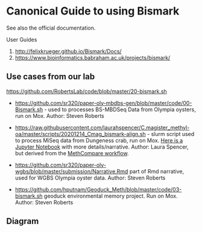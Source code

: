 # Canonical Guide to using Bismark

See also the official documentation.

User Guides

1) http://felixkrueger.github.io/Bismark/Docs/
2) https://www.bioinformatics.babraham.ac.uk/projects/bismark/


## Use cases from our lab

https://github.com/RobertsLab/code/blob/master/20-bismark.sh

- https://github.com/sr320/paper-oly-mbdbs-gen/blob/master/code/00-Bismark.sh -  used to processes BS-MBDSeq Data from Olympia oysters, run on Mox. Author: Steven Roberts

- https://raw.githubusercontent.com/laurahspencer/C.magister_methyl-oa/master/scripts/20201214_Cmag_bismark-align.sh - slurm script used to process MiSeq data from Dungeness crab, run on Mox. [Here is a Jupyter Notebook](https://github.com/laurahspencer/C.magister_methyl-oa/blob/master/notebooks/MBD-01%20Processing%20QC%20MiSeq%20data.ipynb) with more details/narrative. Author: Laura Spencer, but derived from the [MethCompare workflow](https://github.com/hputnam/Meth_Compare).

- https://github.com/sr320/paper-oly-wgbs/blob/master/submission/Narrative.Rmd part of Rmd narrative, used for WGBS Olympia oyster data. Author: Steven Roberts

- https://github.com/hputnam/Geoduck_Meth/blob/master/code/03-bismark.sh geoduck environmental memory project. Run on Mox. Author: Steven Roberts


## Diagram 


